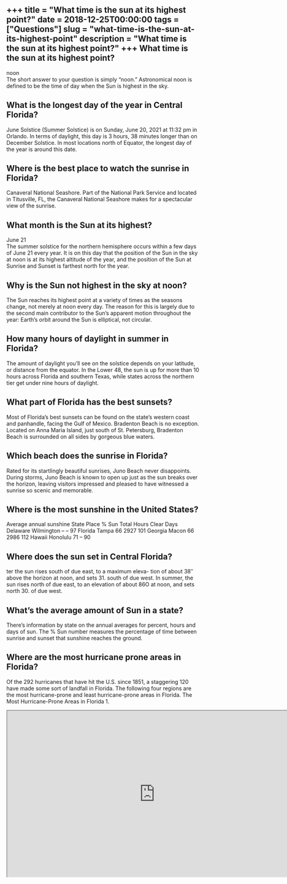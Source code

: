 +++
title = "What time is the sun at its highest point?"
date = 2018-12-25T00:00:00
tags = ["Questions"]
slug = "what-time-is-the-sun-at-its-highest-point"
description = "What time is the sun at its highest point?"
+++
What time is the sun at its highest point?
------------------------------------------

noon  
The short answer to your question is simply “noon.” Astronomical noon is defined to be the time of day when the Sun is highest in the sky.

What is the longest day of the year in Central Florida?
-------------------------------------------------------

June Solstice (Summer Solstice) is on Sunday, June 20, 2021 at 11:32 pm in Orlando. In terms of daylight, this day is 3 hours, 38 minutes longer than on December Solstice. In most locations north of Equator, the longest day of the year is around this date.

Where is the best place to watch the sunrise in Florida?
--------------------------------------------------------

Canaveral National Seashore. Part of the National Park Service and located in Titusville, FL, the Canaveral National Seashore makes for a spectacular view of the sunrise.

What month is the Sun at its highest?
-------------------------------------

June 21  
The summer solstice for the northern hemisphere occurs within a few days of June 21 every year. It is on this day that the position of the Sun in the sky at noon is at its highest altitude of the year, and the position of the Sun at Sunrise and Sunset is farthest north for the year.

Why is the Sun not highest in the sky at noon?
----------------------------------------------

The Sun reaches its highest point at a variety of times as the seasons change, not merely at noon every day. The reason for this is largely due to the second main contributor to the Sun’s apparent motion throughout the year: Earth’s orbit around the Sun is elliptical, not circular.

How many hours of daylight in summer in Florida?
------------------------------------------------

The amount of daylight you’ll see on the solstice depends on your latitude, or distance from the equator. In the Lower 48, the sun is up for more than 10 hours across Florida and southern Texas, while states across the northern tier get under nine hours of daylight.

What part of Florida has the best sunsets?
------------------------------------------

Most of Florida’s best sunsets can be found on the state’s western coast and panhandle, facing the Gulf of Mexico. Bradenton Beach is no exception. Located on Anna Maria Island, just south of St. Petersburg, Bradenton Beach is surrounded on all sides by gorgeous blue waters.

Which beach does the sunrise in Florida?
----------------------------------------

Rated for its startlingly beautiful sunrises, Juno Beach never disappoints. During storms, Juno Beach is known to open up just as the sun breaks over the horizon, leaving visitors impressed and pleased to have witnessed a sunrise so scenic and memorable.

Where is the most sunshine in the United States?
------------------------------------------------

Average annual sunshine State Place % Sun Total Hours Clear Days Delaware Wilmington – – 97 Florida Tampa 66 2927 101 Georgia Macon 66 2986 112 Hawaii Honolulu 71 – 90

Where does the sun set in Central Florida?
------------------------------------------

ter the sun rises south of due east, to a maximum eleva- tion of about 38″ above the horizon at noon, and sets 31. south of due west. In summer, the sun rises north of due east, to an elevation of about 86O at noon, and sets north 30. of due west.

What’s the average amount of Sun in a state?
--------------------------------------------

There’s information by state on the annual averages for percent, hours and days of sun. The % Sun number measures the percentage of time between sunrise and sunset that sunshine reaches the ground.

Where are the most hurricane prone areas in Florida?
----------------------------------------------------

Of the 292 hurricanes that have hit the U.S. since 1851, a staggering 120 have made some sort of landfall in Florida. The following four regions are the most hurricane-prone and least hurricane-prone areas in Florida. The Most Hurricane-Prone Areas in Florida 1.

<iframe allow="accelerometer; autoplay; clipboard-write; encrypted-media; gyroscope; picture-in-picture" allowfullscreen="" class="__youtube_prefs__  epyt-is-override  no-lazyload" data-no-lazy="1" data-origheight="433" data-origwidth="770" data-skipgform_ajax_framebjll="" height="433" id="_ytid_75851" loading="lazy" src="https://www.youtube.com/embed/wGvhWanDoEQ?enablejsapi=1&autoplay=0&cc_load_policy=0&cc_lang_pref=&iv_load_policy=1&loop=0&modestbranding=0&rel=1&fs=1&playsinline=0&autohide=2&theme=dark&color=red&controls=1&" title="YouTube player" width="770"></iframe>